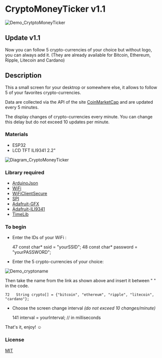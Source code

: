 # CryptoMoneyTicker v1.1

![Demo_CrytptoMoneyTicker](https://github.com/mnett0/CryptoMoneyTicker/blob/master/medias/Crypto_ticker.gif)

## Update v1.1

Now you can follow 5 crypto-currencies of your choice but without logo, you can always add it. (They are already available for Bitcoin, Ethereum, Ripple, Litecoin and Cardano)

## Description

This a small screen for your desktrop or somewhere else, it allows to follow 5 of your favorites crypto-currencies.

Data are collected via the API of the site [CoinMarketCap](https://coinmarketcap.com) and are updated every 5 minutes.

The display changes of crypto-currencies every minute. You can change this delay but do not exceed 10 updates per minute.

### Materials

* ESP32
* LCD TFT ILI9341 2.2"

![Diagram_CryptoMoneyTicker](https://github.com/mnett0/CryptoMoneyTicker/blob/master/medias/Schema_Cryptho_Ticker.jpg)

### Library required

* [ArduinoJson](https://github.com/bblanchon/ArduinoJson)
* [WiFi](https://github.com/espressif/arduino-esp32/tree/master/libraries/WiFi)
* [WiFiClientSecure](https://github.com/espressif/arduino-esp32/tree/master/libraries/WiFiClientSecure)
* [SPI](https://github.com/espressif/arduino-esp32/tree/master/libraries/SPI)
* [Adafruit-GFX](https://github.com/adafruit/Adafruit-GFX-Library)
* [Adafruit-ILI9341](https://github.com/adafruit/Adafruit_ILI9341)
* [TimeLib](https://github.com/PaulStoffregen/Time)

### To begin

* Enter the IDs of your WiFi :

    47   const char* ssid = "yourSSID";
    48   const char* password = "yourPASSWORD";

* Enter the 5 crypto-currencies of your choice:

![Demo_cryptoname](https://media.giphy.com/media/4N5s4UWSsmNnrqoK2B/giphy.gif)

Then take the name from the link as shown above and insert it between " " in the code.

    72   String crypto[] = {"bitcoin", "ethereum", "ripple", "litecoin", "cardano"};


* Choose the screen change interval *(do not exceed 10 changes/minute)*

    141   interval = yourInterval; // in milliseconds

That's it, enjoy! :relaxed:

### License

[MIT](https://github.com/mnett0/CryptoMoneyTicker/blob/master/LICENSE.md)
